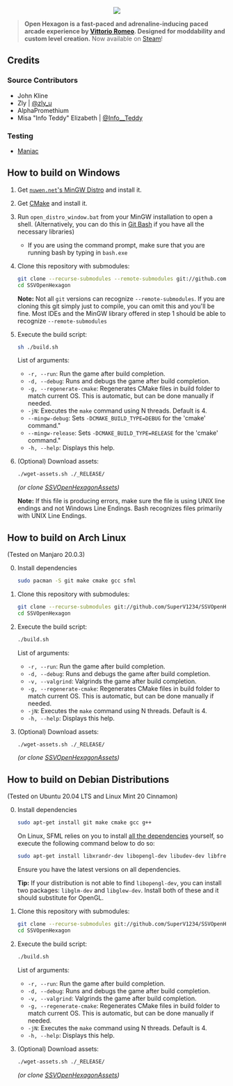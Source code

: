 <a href="https://openhexagon.org" target="_blank">
    <p align="center">
        <img src="https://vittorioromeo.info/Misc/Linked/githubohlogo.png">
    </p>
</a>

> **Open Hexagon is a fast-paced and adrenaline-inducing paced arcade experience by [Vittorio Romeo](https://vittorioromeo.info). Designed for moddability and custom level creation.** Now available on [Steam](https://store.steampowered.com/app/1358090/)!

## Credits

### Source Contributors

- John Kline
- Zly | [@zly_u](https://twitter.com/zly_u)
- AlphaPromethium
- Misa "Info Teddy" Elizabeth | [@Info__Teddy](https://twitter.com/Info__Teddy)

### Testing

- [Maniac](https://www.youtube.com/channel/UCnEHReBWFQ_0_-Ro4TpH4Tw)

## How to build on Windows

1. Get [`nuwen.net`'s MinGW Distro](https://nuwen.net/mingw.html) and install it.

2. Get [CMake](https://cmake.org/download/) and install it.

3. Run `open_distro_window.bat` from your MinGW installation to open a shell. (Alternatively, you can do this in [Git Bash](https://gitforwindows.org/) if you have all the necessary libraries)

    * If you are using the command prompt, make sure that you are running bash by typing in `bash.exe`

4. Clone this repository with submodules:

    ```bash
    git clone --recurse-submodules --remote-submodules git://github.com/SuperV1234/SSVOpenHexagon.git
    cd SSVOpenHexagon
    ```

    **Note:** Not all `git` versions can recognize `--remote-submodules`. If you are cloning this git simply just to compile, you can omit this and you'll be fine. Most IDEs and the MinGW library offered in step 1 should be able to recognize `--remote-submodules`

5. Execute the build script:

    ```bash
    sh ./build.sh
    ```

    List of arguments:
    - ```-r, --run```: Run the game after build completion.
    - ```-d, --debug```: Runs and debugs the game after build completion.
    - ```-g, --regenerate-cmake```: Regenerates CMake files in build folder to match current OS. This is automatic, but can be done manually if needed.
    - ```-jN```: Executes the `make` command using N threads. Default is 4.
    - ```--mingw-debug```: Sets `-DCMAKE_BUILD_TYPE=DEBUG` for the 'cmake' command."
    - ```--mingw-release```: Sets `-DCMAKE_BUILD_TYPE=RELEASE` for the 'cmake' command."
    - ```-h, --help```: Displays this help.

6. (Optional) Download assets:

    ```bash
    ./wget-assets.sh ./_RELEASE/
    ```

    *(or clone [SSVOpenHexagonAssets](https://github.com/SuperV1234/SSVOpenHexagonAssets))*

    **Note:** If this file is producing errors, make sure the file is using UNIX line endings and not Windows Line Endings. Bash recognizes files primarily with UNIX Line Endings.

## How to build on Arch Linux
(Tested on Manjaro 20.0.3)

0. Install dependencies

    ```bash
    sudo pacman -S git make cmake gcc sfml
    ```
    
1. Clone this repository with submodules:

    ```bash
    git clone --recurse-submodules git://github.com/SuperV1234/SSVOpenHexagon.git
    cd SSVOpenHexagon
    ```

2. Execute the build script:

    ```bash
    ./build.sh
    ```

    List of arguments:
    - ```-r, --run```: Run the game after build completion.
    - ```-d, --debug```: Runs and debugs the game after build completion.
    - ```-v, --valgrind```: Valgrinds the game after build completion.
    - ```-g, --regenerate-cmake```: Regenerates CMake files in build folder to match current OS. This is automatic, but can be done manually if needed.
    - ```-jN```: Executes the `make` command using N threads. Default is 4.
    - ```-h, --help```: Displays this help.


3. (Optional) Download assets:

    ```bash
    ./wget-assets.sh ./_RELEASE/
    ```

    *(or clone [SSVOpenHexagonAssets](https://github.com/SuperV1234/SSVOpenHexagonAssets))*


## How to build on Debian Distributions
(Tested on Ubuntu 20.04 LTS and Linux Mint 20 Cinnamon)

0. Install dependencies

    ```bash
    sudo apt-get install git make cmake gcc g++
    ```

    On Linux, SFML relies on you to install [all the dependencies](https://www.sfml-dev.org/tutorials/2.5/compile-with-cmake.php) yourself, so execute the following command below to do so:

    ```bash
    sudo apt-get install libxrandr-dev libopengl-dev libudev-dev libfreetype-dev libopenal-dev libvorbis-dev libflac-dev
    ```

    Ensure you have the latest versions on all dependencies.

    **Tip:** If your distribution is not able to find ``libopengl-dev``, you can install two packages: ``libglm-dev`` and ``libglew-dev``. Install both of these and it should substitute for OpenGL.

1. Clone this repository with submodules:

    ```bash
    git clone --recurse-submodules git://github.com/SuperV1234/SSVOpenHexagon.git
    cd SSVOpenHexagon
    ```

2. Execute the build script:

    ```bash
    ./build.sh
    ```

    List of arguments:
    - ```-r, --run```: Run the game after build completion.
    - ```-d, --debug```: Runs and debugs the game after build completion.
    - ```-v, --valgrind```: Valgrinds the game after build completion.
    - ```-g, --regenerate-cmake```: Regenerates CMake files in build folder to match current OS. This is automatic, but can be done manually if needed.
    - ```-jN```: Executes the `make` command using N threads. Default is 4.
    - ```-h, --help```: Displays this help.


3. (Optional) Download assets:

    ```bash
    ./wget-assets.sh ./_RELEASE/
    ```

    *(or clone [SSVOpenHexagonAssets](https://github.com/SuperV1234/SSVOpenHexagonAssets))*

